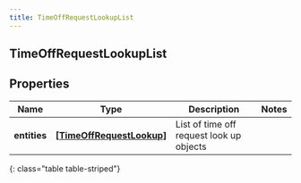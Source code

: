 ```yaml
---
title: TimeOffRequestLookupList
---
```

## TimeOffRequestLookupList

## Properties

|Name | Type | Description | Notes|
|------------ | ------------- | ------------- | -------------|
| **entities** | [**[TimeOffRequestLookup]**](TimeOffRequestLookup.html) | List of time off request look up objects | |
{: class="table table-striped"}


